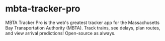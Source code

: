 # mbta-tracker-pro
MBTA Tracker Pro is the web's greatest tracker app for the Massachusetts Bay Transportation Authority (MBTA). Track trains, see delays, plan routes, and view arrival predictions! Open-source as always.
